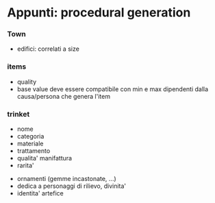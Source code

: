 # Appunti: procedural generation

### Town
- edifici: correlati a size

### items
- quality
- base value deve essere compatibile con min e max dipendenti dalla causa/persona che genera l'item


### trinket
- nome
- categoria
- materiale
- trattamento
- qualita' manifattura
- rarita'
+ ornamenti (gemme incastonate, ...)
+ dedica a personaggi di rilievo, divinita'
+ identita' artefice
